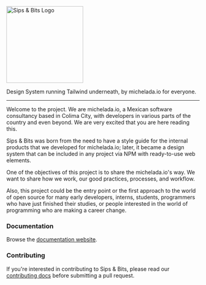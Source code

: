 <p>
  <a href="https://michelada.github.io/design_system/site/" target="_blank">
    <img src="https://michelada.github.io/design_system/site/assets/img/sips-bits-logo.svg" alt="Sips & Bits Logo"  height="200">
  </a>
</p>

Design System running Tailwind underneath, by michelada.io for everyone.

------

Welcome to the project. We are michelada.io, a Mexican software consultancy based in Colima City, with developers in various parts of the country and even beyond. We are very excited that you are here reading this.

Sips & Bits was born from the need to have a style guide for the internal products that we developed for michelada.io; later, it became a design system that can be included in any project via NPM with ready-to-use web elements.

One of the objectives of this project is to share the michelada.io's way. We want to share how we work, our good practices, processes, and workflow.

Also, this project could be the entry point or the first approach to the world of open source for many early developers, interns, students, programmers who have just finished their studies, or people interested in the world of programming who are making a career change.

### Documentation
Browse the [documentation website](https://michelada.github.io/design_system/site/).

### Contributing
If you're interested in contributing to Sips & Bits, please read our [contributing docs](https://github.com/michelada/design_system/blob/master/CONTRIBUTING.md) before submitting a pull request.
